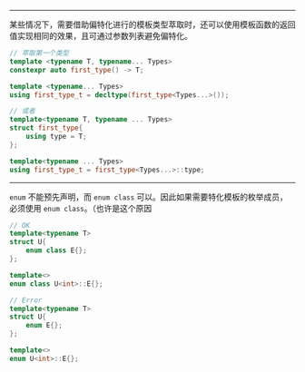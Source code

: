 
---

某些情况下，需要借助偏特化进行的模板类型萃取时，还可以使用模板函数的返回值实现相同的效果，且可通过参数列表避免偏特化。

```cpp
// 萃取第一个类型
template <typename T, typename... Types>
constexpr auto first_type() -> T;

template <typename... Types>
using first_type_t = decltype(first_type<Types...>());

// 或者
template<typename T, typename ... Types>
struct first_type{
    using type = T;  
};

template<typename ... Types>
using first_type_t = first_type<Types...>::type;
```

---

`enum` 不能预先声明，而 `enum class` 可以。因此如果需要特化模板的枚举成员，必须使用 `enum class`。（也许是这个原因

```cpp
// OK
template<typename T>
struct U{
    enum class E{};
};

template<>
enum class U<int>::E{};

// Error
template<typename T>
struct U{
    enum E{};
};

template<>
enum U<int>::E{};
```